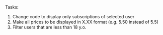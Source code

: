 Tasks:

1) Change code to display only subscriptions of selected user
2) Make all prices to be displayed in X.XX format (e.g. 5.50 instead of 5.5)
3) Filter users that are less than 18 y.o.